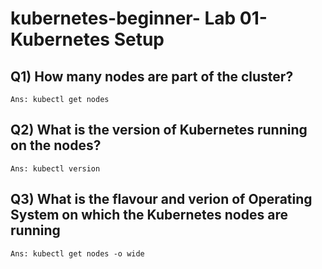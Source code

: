 # kubernetes-beginner- Lab 01- Kubernetes Setup
 ## Q1) How many nodes are part of the cluster?
    Ans: kubectl get nodes
 ## Q2) What is the version of Kubernetes running on the nodes?
    Ans: kubectl version
 ## Q3) What is the flavour and verion of Operating System on which the Kubernetes nodes are running
    Ans: kubectl get nodes -o wide
